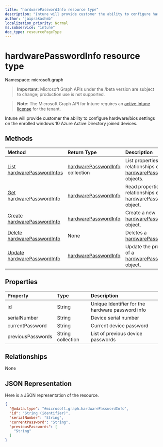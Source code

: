 ```yaml
---
title: "hardwarePasswordInfo resource type"
description: "Intune will provide customer the ability to configure hardware/bios settings on the enrolled windows 10 Azure Active Directory joined devices."
author: "jaiprakashmb"
localization_priority: Normal
ms.subservice: "intune"
doc_type: resourcePageType
---
```


# hardwarePasswordInfo resource type

Namespace: microsoft.graph

> **Important:** Microsoft Graph APIs under the /beta version are subject to change; production use is not supported.

> **Note:** The Microsoft Graph API for Intune requires an [active Intune license](https://go.microsoft.com/fwlink/?linkid=839381) for the tenant.

Intune will provide customer the ability to configure hardware/bios settings on the enrolled windows 10 Azure Active Directory joined devices.

## Methods
|Method|Return Type|Description|
|:---|:---|:---|
|[List hardwarePasswordInfos](../api/intune-deviceconfig-hardwarepasswordinfo-list.md)|[hardwarePasswordInfo](../resources/intune-deviceconfig-hardwarepasswordinfo.md) collection|List properties and relationships of the [hardwarePasswordInfo](../resources/intune-deviceconfig-hardwarepasswordinfo.md) objects.|
|[Get hardwarePasswordInfo](../api/intune-deviceconfig-hardwarepasswordinfo-get.md)|[hardwarePasswordInfo](../resources/intune-deviceconfig-hardwarepasswordinfo.md)|Read properties and relationships of the [hardwarePasswordInfo](../resources/intune-deviceconfig-hardwarepasswordinfo.md) object.|
|[Create hardwarePasswordInfo](../api/intune-deviceconfig-hardwarepasswordinfo-create.md)|[hardwarePasswordInfo](../resources/intune-deviceconfig-hardwarepasswordinfo.md)|Create a new [hardwarePasswordInfo](../resources/intune-deviceconfig-hardwarepasswordinfo.md) object.|
|[Delete hardwarePasswordInfo](../api/intune-deviceconfig-hardwarepasswordinfo-delete.md)|None|Deletes a [hardwarePasswordInfo](../resources/intune-deviceconfig-hardwarepasswordinfo.md).|
|[Update hardwarePasswordInfo](../api/intune-deviceconfig-hardwarepasswordinfo-update.md)|[hardwarePasswordInfo](../resources/intune-deviceconfig-hardwarepasswordinfo.md)|Update the properties of a [hardwarePasswordInfo](../resources/intune-deviceconfig-hardwarepasswordinfo.md) object.|

## Properties
|Property|Type|Description|
|:---|:---|:---|
|id|String|Unique Identifier for the hardware password info|
|serialNumber|String|Device serial number|
|currentPassword|String|Current device password|
|previousPasswords|String collection|List of previous device passwords|

## Relationships
None

## JSON Representation
Here is a JSON representation of the resource.
<!-- {
  "blockType": "resource",
  "keyProperty": "id",
  "@odata.type": "microsoft.graph.hardwarePasswordInfo"
}
-->
``` json
{
  "@odata.type": "#microsoft.graph.hardwarePasswordInfo",
  "id": "String (identifier)",
  "serialNumber": "String",
  "currentPassword": "String",
  "previousPasswords": [
    "String"
  ]
}
```